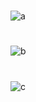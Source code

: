 #
![a](https://github.com/user-attachments/assets/6fc39596-86ec-4841-88ac-ea133b20ba62)
#
![b](https://github.com/user-attachments/assets/c1d3bc01-c72a-4724-8ca5-beb9626aaa81)
#
![c](https://github.com/user-attachments/assets/0214670c-995c-4f77-aed5-32f985283080)
#





